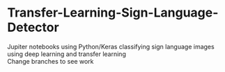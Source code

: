 # Transfer-Learning-Sign-Language-Detector
Jupiter notebooks using Python/Keras classifying sign language images using deep learning and transfer learning\
Change branches to see work
